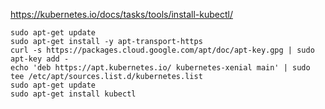 https://kubernetes.io/docs/tasks/tools/install-kubectl/

```
sudo apt-get update
sudo apt-get install -y apt-transport-https
curl -s https://packages.cloud.google.com/apt/doc/apt-key.gpg | sudo apt-key add -
echo 'deb https://apt.kubernetes.io/ kubernetes-xenial main' | sudo tee /etc/apt/sources.list.d/kubernetes.list
sudo apt-get update
sudo apt-get install kubectl
```
